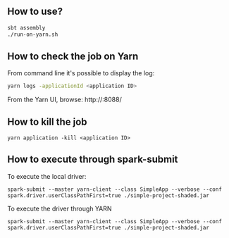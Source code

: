 
## How to use?

```bash
sbt assembly
./run-on-yarn.sh
```

## How to check the job on Yarn

From command line it's possible to display the log:
```bash
yarn logs -applicationId <application ID>
```

From the Yarn UI, browse:
http://<yarn node manager host>:8088/


## How to kill the job

```
yarn application -kill <application ID>
```

## How to execute through spark-submit 

To execute the local driver:

```
spark-submit --master yarn-client --class SimpleApp --verbose --conf spark.driver.userClassPathFirst=true ./simple-project-shaded.jar
```

To execute the driver through YARN

```
spark-submit --master yarn-client --class SimpleApp --verbose --conf spark.driver.userClassPathFirst=true ./simple-project-shaded.jar
```
